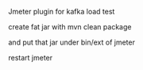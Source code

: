 Jmeter plugin for kafka load test

create fat jar with mvn clean package 

and put that jar under bin/ext of jmeter

restart jmeter
